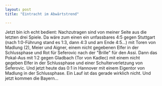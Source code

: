 ```yaml
---
layout: post
title: "Eintracht im Abwärtstrend"

---
```


Jetzt bin ich echt bedient: Nachzutragen sind von meiner Seite aus die letzten drei Spiele. Da wäre zum einen ein unfassbares 4:5 gegen Stuttgart (nach 1:0-Führung stand es 1:3, dann 4:3 und am Ende 4:5...) mit Toren von Madlung (2), Meier und Aigner, einem nicht gegebenen Elfer in der Schlussphase und Rot für Seferovic nach der "Brille" für den Assi. Dann das Pokal-Aus mit 1:2 gegen Gladbach (Tor von Kadlec) mit einem nicht gegeben Elfer in der Schlussphase und einer Schulterverletzung von Seferovic. Und jetzt heute das 0:1 in Hannover mit einem Eigentor von Madlung in der Schlussphase. Ein Lauf ist das gerade wirklich nicht. Und jetzt kommen die Bayern...


